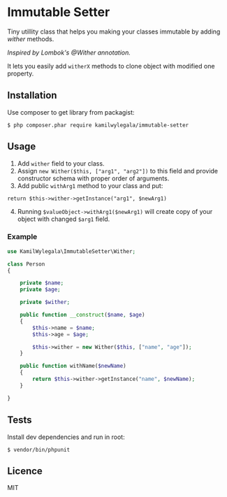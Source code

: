 # Immutable Setter

Tiny utillity class that helps you making your classes immutable by adding *wither* methods. 

*Inspired by Lombok's @Wither annotation.*

It lets you easily add `witherX` methods to clone object with modified one property.

## Installation

Use composer to get library from packagist:
```
$ php composer.phar require kamilwylegala/immutable-setter
```

## Usage

1. Add `wither` field to your class.
2. Assign `new Wither($this, ["arg1", "arg2"])` to this field and provide constructor schema with proper order of arguments.
3. Add public `withArg1` method to your class and put:
```
return $this->wither->getInstance("arg1", $newArg1)
```
4. Running `$valueObject->withArg1($newArg1)` will create copy of your object with changed `$arg1` field.

### Example 

```php
use KamilWylegala\ImmutableSetter\Wither;

class Person
{

    private $name;
    private $age;

    private $wither;

    public function __construct($name, $age)
    {
        $this->name = $name;
        $this->age = $age;

        $this->wither = new Wither($this, ["name", "age"]);
    }

    public function withName($newName)
    {
        return $this->wither->getInstance("name", $newName);   
    }

}
```

## Tests

Install dev dependencies and run in root:
```
$ vendor/bin/phpunit
```

## Licence

MIT
